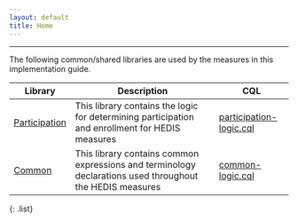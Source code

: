 ```yaml
---
layout: default
title: Home
---
```


---

The following common/shared libraries are used by the measures in this implementation guide.

| Library | Description | CQL |
|---|--------|---|
| [Participation](Library-library-participation-logic.html) | This library contains the logic for determining participation and enrollment for HEDIS measures | [participation-logic.cql](participation-cql.html) |
| [Common](Library-library-common-logic.html) | This library contains common expressions and terminology declarations used throughout the HEDIS measures | [common-logic.cql](common-cql.html) |
{: .list}